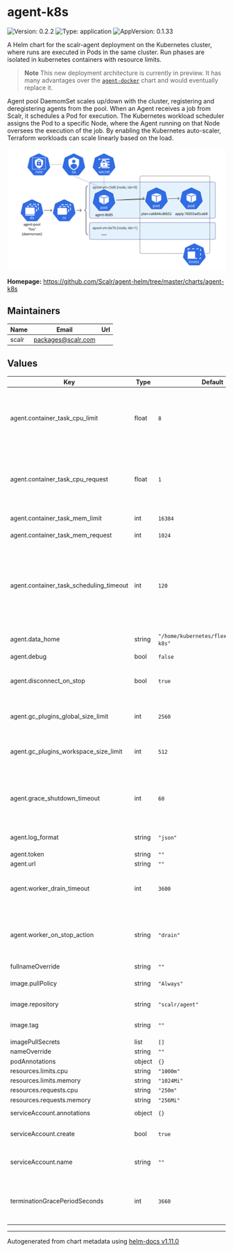 # agent-k8s

![Version: 0.2.2](https://img.shields.io/badge/Version-0.2.2-informational?style=flat-square) ![Type: application](https://img.shields.io/badge/Type-application-informational?style=flat-square) ![AppVersion: 0.1.33](https://img.shields.io/badge/AppVersion-0.1.33-informational?style=flat-square)

A Helm chart for the scalr-agent deployment on the Kubernetes cluster,
where runs are executed in Pods in the same cluster.
Run phases are isolated in kubernetes containers with resource limits.

> **Note**
> This new deployment architecture is currently in preview.
> It has many advantages over the [`agent-docker`](/charts/agent-docker) chart and
> would eventually replace it.

Agent pool DaemomSet scales up/down with the cluster, registering
and deregistering agents from the pool. When an Agent receives a job from Scalr,
it schedules a Pod for execution. The Kubernetes workload scheduler assigns the Pod
to a specific Node, where the Agent running on that Node oversees the execution
of the job. By enabling the Kubernetes auto-scaler, Terraform workloads can scale
linearly based on the load.

![Agent in Kubernetes deployment diagram](/charts/agent-k8s/assets/agent-k8s-deploy-diagram.jpg)

**Homepage:** <https://github.com/Scalr/agent-helm/tree/master/charts/agent-k8s>

## Maintainers

| Name | Email | Url |
| ---- | ------ | --- |
| scalr | <packages@scalr.com> |  |

## Values

| Key | Type | Default | Description |
|-----|------|---------|-------------|
| agent.container_task_cpu_limit | float | `8` | CPU resource limit defined in cores. If your container needs two full cores to run, you would put the value 2. If your container only needs ¼ of a core, you would put a value of 0.25 cores. |
| agent.container_task_cpu_request | float | `1` | CPU resource request defined in cores. If your container needs two full cores to run, you would put the value 2. If your container only needs ¼ of a core, you would put a value of 0.25 cores. |
| agent.container_task_mem_limit | int | `16384` | Memory resource limit defined in megabytes. |
| agent.container_task_mem_request | int | `1024` | Memory resource request defined in megabytes. |
| agent.container_task_scheduling_timeout | int | `120` | The container task's (e.g., Kubernetes Pod) scheduling timeout in seconds. The task will be waiting for the scheduling in the queued status; if the cluster does not allocate resources for the container in that timeout, the task will be switched to the errored status. |
| agent.data_home | string | `"/home/kubernetes/flexvolume/agent-k8s"` | The agent working directory on the cluster host node. |
| agent.debug | bool | `false` | Enable debug logs |
| agent.disconnect_on_stop | bool | `true` | Determines if the agent should automatically disconnect from the Scalr agent pool when the service is stopping. |
| agent.gc_plugins_global_size_limit | int | `2560` | Size limit (in megabytes) of the global plugin cache with providers from the public registries. |
| agent.gc_plugins_workspace_size_limit | int | `512` | Size limit (in megabytes) of the workspace plugin cache with providers from the private registries. |
| agent.grace_shutdown_timeout | int | `60` | The timeout in seconds for gracefully shutting down active tasks via the SIGTERM signal. After this timeout, tasks will be terminated with the SIGKILL signal. |
| agent.log_format | string | `"json"` | The log formatter. Options: "plain" or "dev" or "json". |
| agent.token | string | `""` | The agent pool token. |
| agent.url | string | `""` | The Scalr url. |
| agent.worker_drain_timeout | int | `3600` | The timeout for draining worker tasks in seconds. After this timeout, tasks will be terminated via the SIGTERM signal. |
| agent.worker_on_stop_action | string | `"drain"` | Defines the SIGTERM/SIGHUP/SIGINT signal handler's shutdown behavior. Options: "drain" or "grace-shutdown" or "force-shutdown". |
| fullnameOverride | string | `""` |  |
| image.pullPolicy | string | `"Always"` | The pullPolicy for a container and the tag of the image. |
| image.repository | string | `"scalr/agent"` | Docker repository for the Scalr Agent image. |
| image.tag | string | `""` | Overrides the image tag whose default is the chart appVersion. |
| imagePullSecrets | list | `[]` |  |
| nameOverride | string | `""` |  |
| podAnnotations | object | `{}` |  |
| resources.limits.cpu | string | `"1000m"` |  |
| resources.limits.memory | string | `"1024Mi"` |  |
| resources.requests.cpu | string | `"250m"` |  |
| resources.requests.memory | string | `"256Mi"` |  |
| serviceAccount.annotations | object | `{}` | Annotations to add to the service account |
| serviceAccount.create | bool | `true` | Specifies whether a service account should be created |
| serviceAccount.name | string | `""` | If not set and create is true, a name is generated using the fullname template |
| terminationGracePeriodSeconds | int | `3660` | Provides the amount of grace time prior to the agent-k8s container being forcibly terminated when marked for deletion or restarted. |

----------------------------------------------
Autogenerated from chart metadata using [helm-docs v1.11.0](https://github.com/norwoodj/helm-docs/releases/v1.11.0)
